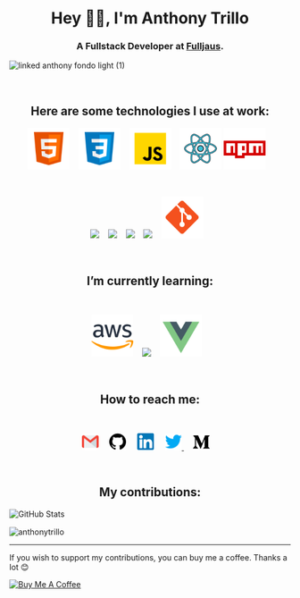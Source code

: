 <h1 align="center"> Hey 👋🏽, I'm Anthony Trillo </h1>

<h3 align="center">
  A Fullstack Developer at <a href="https://www.fulljaus.com/">Fulljaus</a>.  
</h3>

![linked anthony fondo light (1)](https://user-images.githubusercontent.com/48574294/114298136-4db87d00-9a8b-11eb-9c94-5e88d0175c40.png)

<br/>

<h2 align="center">
  Here are some technologies I use at work:
</h2>

<p align="center">
  <code><img height="75" src="https://github.com/chandan-reddy-k/chandan-reddy-k/blob/master/assets/html.png"></code> &nbsp;&nbsp;
  <code><img height="75" src="https://github.com/chandan-reddy-k/chandan-reddy-k/blob/master/assets/css.png"></code> &nbsp;&nbsp;
  <code><img height="75" src="https://github.com/chandan-reddy-k/chandan-reddy-k/blob/master/assets/js.png"></code> &nbsp;&nbsp;
  <code><img height="75" src="https://github.com/chandan-reddy-k/chandan-reddy-k/blob/master/assets/react.png"></code>
  <code><img height="75" src="https://github.com/chandan-reddy-k/chandan-reddy-k/blob/master/assets/npm.png"></code> &nbsp;&nbsp;
</p>

<br/>

<p align="center">
  <code><img height="75" src="assets/laravel.png"></code> &nbsp;&nbsp;
  <code><img height="75" src="assets/codeigniter.png"></code> &nbsp;&nbsp;
  <code><img height="75" src="assets/php.png"></code> &nbsp;&nbsp;
  <code><img height="75" src="assets/mysql.png"></code> &nbsp;&nbsp;
  <code><img height="75" src="https://github.com/chandan-reddy-k/chandan-reddy-k/blob/master/assets/git.png"></code> &nbsp;&nbsp;
</p>

<br/>

<h2 align="center">
  I’m currently learning:
</h2>
<br/>
<p align="center">
  <code><img height="75" src="https://github.com/chandan-reddy-k/chandan-reddy-k/blob/master/assets/aws.png"></code> &nbsp;&nbsp;
  <code><img height="75" src="assets/docker.png"></code> &nbsp;&nbsp;
  <code><img height="75" src="https://github.com/chandan-reddy-k/chandan-reddy-k/blob/master/assets/vue.png"></code> &nbsp;&nbsp;
</p>

<br/>

<h2 align="center">
  How to reach me:
</h2>
<br/>
<p align="center">
  <a href="mailto:anth.trillo@gmail.com"><img src="https://github.com/chandan-reddy-k/chandan-reddy-k/blob/master/assets/gmail.svg" width="30px" alt="mail"></a> &nbsp; &nbsp;
  <a href="https://github.com/anthonytrillo"><img src="https://github.com/chandan-reddy-k/chandan-reddy-k/blob/master/assets/github.svg" width="30px" alt="mail"></a> &nbsp; &nbsp;
  <a href="https://in.linkedin.com/in/anthonytrillo"><img src="https://github.com/chandan-reddy-k/chandan-reddy-k/blob/master/assets/linkedin.svg" width="30px" alt="LinkedIn"></a> &nbsp; &nbsp;
  <a href="https://twitter.com/anthony_trillo_"><img src="https://github.com/chandan-reddy-k/chandan-reddy-k/blob/master/assets/twitter.svg" width="30px" alt="Twitter">     </a> &nbsp; &nbsp;
  <a href="https://medium.com/@anth.trillo"><img src="https://github.com/chandan-reddy-k/chandan-reddy-k/blob/master/assets/medium.svg" width="30px" alt="medium"></a> &nbsp; &nbsp;
</p>

<br/>

<h2 align="center">
  My contributions:
</h2>

![GitHub Stats](https://github-readme-stats.vercel.app/api?username=anthonytrillo&hide=["stars"]&show_icons=true)

<p><img align="center" src="https://github-readme-streak-stats.herokuapp.com/?user=anthonytrillo&" alt="anthonytrillo" /></p>

---
If you wish to support my contributions, you can buy me a coffee. Thanks a lot 😊

<a href="https://www.buymeacoffee.com/anthonytrillo" target="_blank"><img src="https://cdn.buymeacoffee.com/buttons/v2/default-yellow.png" alt="Buy Me A Coffee" style="height: 60px !important;width: 217px !important;" ></a>
